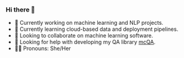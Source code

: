 ### Hi there 👋

<!--
**tayciryahmed/tayciryahmed** is a ✨ _special_ ✨ repository because its `README.md` (this file) appears on your GitHub profile.

Here are some ideas to get you started: -->

- 🔭 Currently working on machine learning and NLP projects. 
- 🌱 Currently learning cloud-based data and deployment pipelines.
- 👯 Looking to collaborate on machine learning software.
- 🤝 Looking for help with developing my QA library [mcQA](https://github.com/mcQA-suite/mcQA). 
- 👩‍💻 Pronouns: She/Her
<!-- - ⚡ Fun fact: ... -->
<!--- 💬 Ask me about NLP, machine learning and software engineering. ... - 📫 How to reach me: taycir.yahmed+github.com-->

